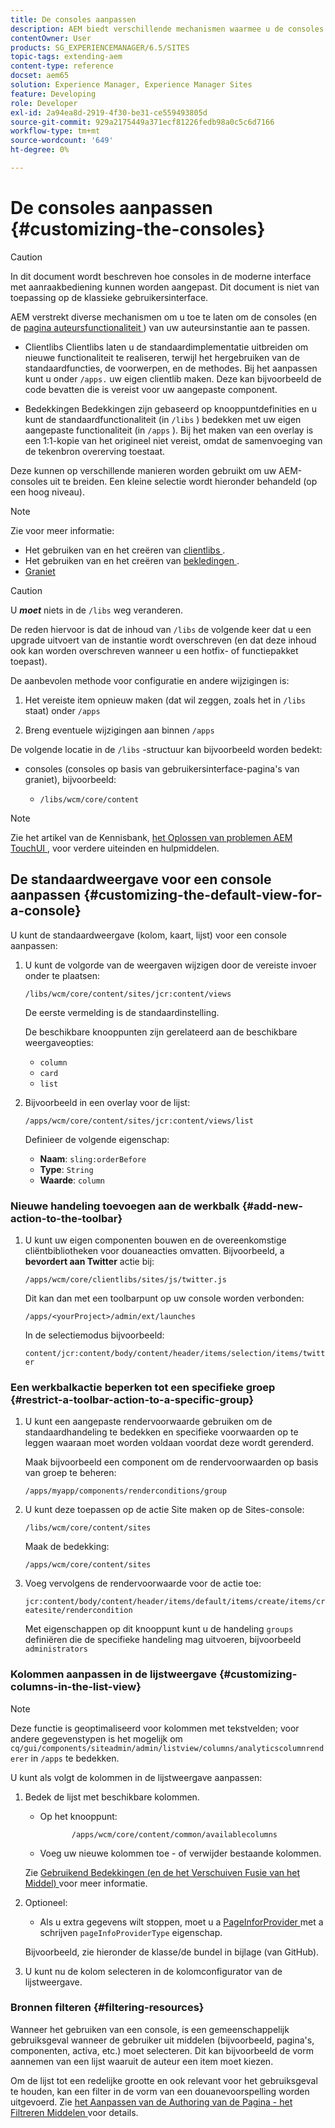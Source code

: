 ```yaml
---
title: De consoles aanpassen
description: AEM biedt verschillende mechanismen waarmee u de consoles van uw ontwerpinstantie kunt aanpassen
contentOwner: User
products: SG_EXPERIENCEMANAGER/6.5/SITES
topic-tags: extending-aem
content-type: reference
docset: aem65
solution: Experience Manager, Experience Manager Sites
feature: Developing
role: Developer
exl-id: 2a94ea8d-2919-4f30-be31-ce559493805d
source-git-commit: 929a2175449a371ecf81226fedb98a0c5c6d7166
workflow-type: tm+mt
source-wordcount: '649'
ht-degree: 0%

---
```


# De consoles aanpassen {#customizing-the-consoles}

>[!CAUTION]
>
>In dit document wordt beschreven hoe consoles in de moderne interface met aanraakbediening kunnen worden aangepast. Dit document is niet van toepassing op de klassieke gebruikersinterface.

AEM verstrekt diverse mechanismen om u toe te laten om de consoles (en de [ pagina auteursfunctionaliteit ](/help/sites-developing/customizing-page-authoring-touch.md)) van uw auteursinstantie aan te passen.

* Clientlibs
Clientlibs laten u de standaardimplementatie uitbreiden om nieuwe functionaliteit te realiseren, terwijl het hergebruiken van de standaardfuncties, de voorwerpen, en de methodes. Bij het aanpassen kunt u onder `/apps.` uw eigen clientlib maken. Deze kan bijvoorbeeld de code bevatten die is vereist voor uw aangepaste component.

* Bedekkingen
Bedekkingen zijn gebaseerd op knooppuntdefinities en u kunt de standaardfunctionaliteit (in `/libs` ) bedekken met uw eigen aangepaste functionaliteit (in `/apps` ). Bij het maken van een overlay is een 1:1-kopie van het origineel niet vereist, omdat de samenvoeging van de tekenbron overerving toestaat.

Deze kunnen op verschillende manieren worden gebruikt om uw AEM-consoles uit te breiden. Een kleine selectie wordt hieronder behandeld (op een hoog niveau).

>[!NOTE]
>
>Zie voor meer informatie:
>
>* Het gebruiken van en het creëren van [ clientlibs ](/help/sites-developing/clientlibs.md).
>* Het gebruiken van en het creëren van [ bekledingen ](/help/sites-developing/overlays.md).
>* [ Graniet ](https://developer.adobe.com/experience-manager/reference-materials/6-5/granite-ui/api/index.html)
>


>[!CAUTION]
>
>U ***moet*** niets in de `/libs` weg veranderen.
>
>De reden hiervoor is dat de inhoud van `/libs` de volgende keer dat u een upgrade uitvoert van de instantie wordt overschreven (en dat deze inhoud ook kan worden overschreven wanneer u een hotfix- of functiepakket toepast).
>
>De aanbevolen methode voor configuratie en andere wijzigingen is:
>
>1. Het vereiste item opnieuw maken (dat wil zeggen, zoals het in `/libs` staat) onder `/apps`
>
>1. Breng eventuele wijzigingen aan binnen `/apps`
>

De volgende locatie in de `/libs` -structuur kan bijvoorbeeld worden bedekt:

* consoles (consoles op basis van gebruikersinterface-pagina&#39;s van graniet), bijvoorbeeld:

   * `/libs/wcm/core/content`

>[!NOTE]
>
>Zie het artikel van de Kennisbank, [ het Oplossen van problemen AEM TouchUI ](https://experienceleague.adobe.com/en/docs/experience-cloud-kcs/kbarticles/ka-16935), voor verdere uiteinden en hulpmiddelen.

## De standaardweergave voor een console aanpassen {#customizing-the-default-view-for-a-console}

U kunt de standaardweergave (kolom, kaart, lijst) voor een console aanpassen:

1. U kunt de volgorde van de weergaven wijzigen door de vereiste invoer onder te plaatsen:

   `/libs/wcm/core/content/sites/jcr:content/views`

   De eerste vermelding is de standaardinstelling.

   De beschikbare knooppunten zijn gerelateerd aan de beschikbare weergaveopties:

   * `column`
   * `card`
   * `list`

1. Bijvoorbeeld in een overlay voor de lijst:

   `/apps/wcm/core/content/sites/jcr:content/views/list`

   Definieer de volgende eigenschap:

   * **Naam**: `sling:orderBefore`
   * **Type**: `String`
   * **Waarde**: `column`

### Nieuwe handeling toevoegen aan de werkbalk {#add-new-action-to-the-toolbar}

1. U kunt uw eigen componenten bouwen en de overeenkomstige cliëntbibliotheken voor douaneacties omvatten. Bijvoorbeeld, a **bevordert aan Twitter** actie bij:

   `/apps/wcm/core/clientlibs/sites/js/twitter.js`

   Dit kan dan met een toolbarpunt op uw console worden verbonden:

   `/apps/<yourProject>/admin/ext/launches`

   In de selectiemodus bijvoorbeeld:

   `content/jcr:content/body/content/header/items/selection/items/twitter`

### Een werkbalkactie beperken tot een specifieke groep {#restrict-a-toolbar-action-to-a-specific-group}

1. U kunt een aangepaste rendervoorwaarde gebruiken om de standaardhandeling te bedekken en specifieke voorwaarden op te leggen waaraan moet worden voldaan voordat deze wordt gerenderd.

   Maak bijvoorbeeld een component om de rendervoorwaarden op basis van groep te beheren:

   `/apps/myapp/components/renderconditions/group`

1. U kunt deze toepassen op de actie Site maken op de Sites-console:

   `/libs/wcm/core/content/sites`

   Maak de bedekking:

   `/apps/wcm/core/content/sites`

1. Voeg vervolgens de rendervoorwaarde voor de actie toe:

   `jcr:content/body/content/header/items/default/items/create/items/createsite/rendercondition`

   Met eigenschappen op dit knooppunt kunt u de handeling `groups` definiëren die de specifieke handeling mag uitvoeren, bijvoorbeeld `administrators`

### Kolommen aanpassen in de lijstweergave {#customizing-columns-in-the-list-view}

>[!NOTE]
>
>Deze functie is geoptimaliseerd voor kolommen met tekstvelden; voor andere gegevenstypen is het mogelijk om `cq/gui/components/siteadmin/admin/listview/columns/analyticscolumnrenderer` in `/apps` te bedekken.

U kunt als volgt de kolommen in de lijstweergave aanpassen:

1. Bedek de lijst met beschikbare kolommen.

   * Op het knooppunt:

     ```
            /apps/wcm/core/content/common/availablecolumns
     ```

   * Voeg uw nieuwe kolommen toe - of verwijder bestaande kolommen.

   Zie [ Gebruikend Bedekkingen (en de het Verschuiven Fusie van het Middel) ](/help/sites-developing/overlays.md) voor meer informatie.

1. Optioneel:

   * Als u extra gegevens wilt stoppen, moet u a [ PageInforProvider ](https://developer.adobe.com/experience-manager/reference-materials/6-5-lts/javadoc/com/day/cq/wcm/api/PageInfoProvider.html) met a schrijven
     `pageInfoProviderType` eigenschap.

   Bijvoorbeeld, zie hieronder de klasse/de bundel in bijlage (van GitHub).

1. U kunt nu de kolom selecteren in de kolomconfigurator van de lijstweergave.

### Bronnen filteren {#filtering-resources}

Wanneer het gebruiken van een console, is een gemeenschappelijk gebruiksgeval wanneer de gebruiker uit middelen (bijvoorbeeld, pagina&#39;s, componenten, activa, etc.) moet selecteren. Dit kan bijvoorbeeld de vorm aannemen van een lijst waaruit de auteur een item moet kiezen.

Om de lijst tot een redelijke grootte en ook relevant voor het gebruiksgeval te houden, kan een filter in de vorm van een douanevoorspelling worden uitgevoerd. Zie [ het Aanpassen van de Authoring van de Pagina - het Filtreren Middelen ](/help/sites-developing/customizing-page-authoring-touch.md#filtering-resources) voor details.
